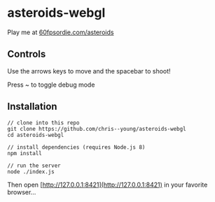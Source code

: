 # asteroids-webgl

Play me at [60fpsordie.com/asteroids](http://60fpsordie.com/asteroids)

## Controls

Use the arrows keys to move and the spacebar to shoot!

Press ~ to toggle debug mode

## Installation

```
// clone into this repo
git clone https://github.com/chris--young/asteroids-webgl
cd asteroids-webgl

// install dependencies (requires Node.js 8)
npm install

// run the server
node ./index.js
```

Then open [http://127.0.0.1:8421](http://127.0.0.1:8421) in your favorite browser...
